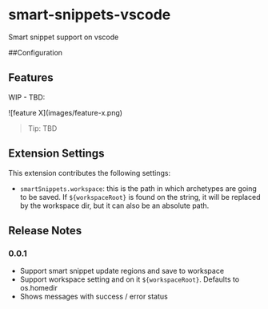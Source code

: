 # smart-snippets-vscode
Smart snippet support on vscode

##Configuration

## Features

WIP - TBD:

\!\[feature X\]\(images/feature-x.png\)

> Tip: TBD

## Extension Settings
This extension contributes the following settings:

* `smartSnippets.workspace`: this is the path in which archetypes are going to be saved. If `${workspaceRoot}` is found on the string, it will be replaced by the workspace dir, but it can also be an absolute path.

## Release Notes
### 0.0.1
- Support smart snippet update regions and save to workspace
- Support workspace setting and on it `${workspaceRoot}`. Defaults to os.homedir
- Shows messages with success / error status